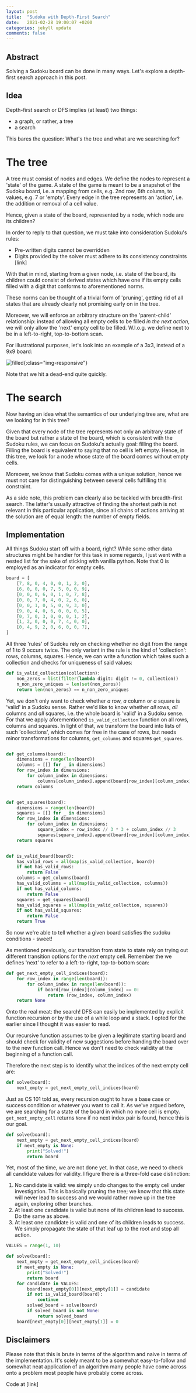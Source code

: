 ```yaml
---
layout: post
title:  "Sudoku with Depth-First Search"
date:   2021-02-28 19:00:07 +0200
categories: jekyll update
comments: false
---
```


## Abstract

Solving a Sudoku board can be done in many ways. Let's explore a depth-first search approach in this post.

## Idea

Depth-first search or DFS implies (at least) two things:
* a graph, or rather, a tree
* a search

This bares the question: What's the tree and what are we searching for?

# The tree

A tree must consist of nodes and edges. We define the nodes to represent a 'state' of the game. A state of the game is meant to be a snapshot of the Sudoku board, i.e. a mapping from cells, e.g. 2nd row, 6th column, to values, e.g. 7 or 'empty'. Every edge in the tree represents an 'action', i.e. the addition or removal of a cell value.

Hence, given a state of the board, represented by a node, which node are its children?

In order to reply to that question, we must take into consideration Sudoku's rules:
* Pre-written digits cannot be overridden
* Digits provided by the solver must adhere to its consistency constraints [link]

With that in mind, starting from a given node, i.e. state of the board, its children could consist of derived states which have one if its empty cells filled with a digit that conforms to aforementioned norms.

These norms can be thought of a trivial form of 'pruning', getting rid of all states that are already clearly not promising early on in the tree.

Moreover, we will enforce an arbitrary structure on the 'parent-child' relationship: instead of allowing all empty cells to be filled _in the next action_, we will only allow the 'next' empty cell to be filled. W.l.o.g. we define next to be in a left-to-right, top-to-bottom scan. 

For illustrational purposes, let's look into an example of a 3x3, instead of a 9x9 board:

![filled](/imgs/sudoku.png){:class="img-responsive"}

Note that we hit a dead-end quite quickly.


# The search

Now having an idea what the semantics of our underlying tree are, what are we looking for in this tree? 

Given that every node of the tree represents not only an arbitrary state of the board but rather a
state of the board, which is consistent with the Sudoku rules, we can focus on Sudoku's actually goal: filling the board. Filling the board is equivalent to saying that no cell is left empty.
Hence, in this tree, we look for a node whose state of the board comes without empty cells.

Moreover, we know that Sudoku comes with a unique solution, hence we must not care for distinguishing between several cells fulfilling this constraint.

As a side note, this problem can clearly also be tackled with breadth-first search. The latter's usually attractive of finding the shortest path is not relevant in this particular application, since all chains of actions arriving at the solution are of equal length: the number of empty fields.


## Implementation

All things Sudoku start off with a board, right? While some other data structures might be handier for this task in some regards, I just went with a nested list for the sake of sticking with vanilla python. Note that 0 is employed as an indicator for empty cells.

```python
board = [
    [7, 8, 0, 4, 0, 0, 1, 2, 0],
    [6, 0, 0, 0, 7, 5, 0, 0, 9],
    [0, 0, 0, 6, 0, 1, 0, 7, 8],
    [0, 0, 7, 0, 4, 0, 2, 6, 0],
    [0, 0, 1, 0, 5, 0, 9, 3, 0],
    [9, 0, 4, 0, 6, 0, 0, 0, 5],
    [0, 7, 0, 3, 0, 0, 0, 1, 2],
    [1, 2, 0, 0, 0, 7, 4, 0, 0],
    [0, 4, 9, 2, 0, 6, 0, 0, 7],
]
```

All three 'rules' of Sudoku rely on checking whether no digit from the range of 1 to 9 occurs twice. The only variant in the rule is the kind of 'collection': rows, columns, squares. 
Hence, we can write a function which takes such a collection and checks for uniqueness of said values:

```python
def is_valid_collection(collection):
    non_zeros = list(filter(lambda digit: digit != 0, collection))
    n_non_zero_uniques = len(set(non_zeros))
    return len(non_zeros) == n_non_zero_uniques
```

Yet, we don't only want to check whether _a_ row, _a_ column or _a_ square is 'valid' in a Sudoku sense. Rather we'd like to know whether _all_ rows, _all_ columns and _all_ squares, i.e. the whole board is 'valid' in a Sudoku sense. For that we apply aforementioned `is_valid_collection` function on all rows, columns and squares. In light of that, we transform the board into lists of such 'collections', which comes for free in the case of rows, but needs minor transformations for columns, `get_columns` and squares `get_squares`.

```python

def get_columns(board):
    dimensions = range(len(board))
    columns = [[] for _ in dimensions]
    for row_index in dimensions:
        for column_index in dimensions:
            columns[column_index].append(board[row_index][column_index])
    return columns


def get_squares(board):
    dimensions = range(len(board))
    squares = [[] for _ in dimensions]
    for row_index in dimensions:
        for column_index in dimensions:
            square_index = row_index // 3 * 3 + column_index // 3
            squares[square_index].append(board[row_index][column_index])
    return squares


def is_valid_board(board):
    has_valid_rows = all(map(is_valid_collection, board))
    if not has_valid_rows:
        return False
    columns = get_columns(board)
    has_valid_columns = all(map(is_valid_collection, columns))
    if not has_valid_columns:
        return False
    squares = get_squares(board)
    has_valid_squares = all(map(is_valid_collection, squares))
    if not has_valid_squares:
        return False
    return True
```

So now we're able to tell whether a given board satisfies the sudoku conditions - sweet!

As mentioned previously, our transition from state to state rely on trying out different transition options for the _next_ empty cell. Remember the we defines 'next' to refer to a left-to-right, top-to-bottom scan: 

```python
def get_next_empty_cell_indices(board):
    for row_index in range(len(board)):
        for column_index in range(len(board)):
            if board[row_index][column_index] == 0:
                return (row_index, column_index)
    return None
```

Onto the real meat: the search! DFS can easily be implemented by explicit function recursion or by the use of a while loop and a stack. I opted for the earlier since I thought it was easier to read.

Our recursive function assumes to be given a legitimate starting board and should check for validity of new suggestions before handing the board over to the new function call. Hence we don't need to check validity at the beginning of a function call.

Therefore the next step is to identify what the indices of the next empty cell are:

```python
def solve(board):
    next_empty = get_next_empty_cell_indices(board)
```

Just as CS 101 told as, every recursion ought to have a base case or success condition or whatever you want to call it. As we've argued before, we are searching for a state of the board in which no more cell is empty. `get_next_empty_cell` returns `None` if no next index pair is found, hence this is our goal. 

```python
def solve(board):
    next_empty = get_next_empty_cell_indices(board)
    if next_empty is None:
        print("Solved!")
        return board
```

Yet, most of the time, we are not done yet. In that case, we need to check all candidate values for validity. I figure there is a three-fold case distinction:
1. No candidate is valid: we simply undo changes to the empty cell under investigation. This is basically pruning the tree; we know that this state will never lead to success and we would rather move up in the tree again, exploring other branches.
2. At least one candidate is valid but none of its children lead to success. Do the same as above.
3. At least one candidate is valid and one of its children leads to success. We simply propagate the state of that leaf up to the root and stop all action.

```python
VALUES = range(1, 10)

def solve(board):
    next_empty = get_next_empty_cell_indices(board)
    if next_empty is None:
        print("Solved!")
        return board
    for candidate in VALUES:
        board[next_empty[0]][next_empty[1]] = candidate
        if not is_valid_board(board):
            continue
        solved_board = solve(board)
        if solved_board is not None:
            return solved_board
    board[next_empty[0]][next_empty[1]] = 0
```

## Disclaimers

Please note that this is brute in terms of the algorithm and naive in terms of the implementation.
It's solely meant to be a somewhat easy-to-follow and somewhat neat application of an algorithm many people have come across onto a problem most people have probably come across.

Code at [link]
